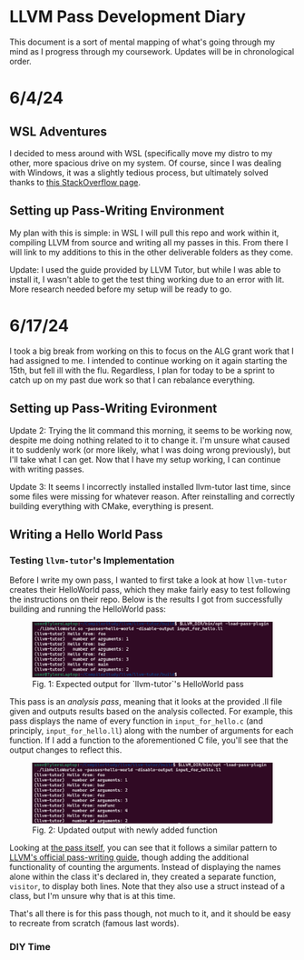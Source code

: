 # LLVM Pass Development Diary
This document is a sort of mental mapping of what's going through my mind as I progress through my coursework. Updates will be in chronological order.

# 6/4/24

## WSL Adventures
I decided to mess around with WSL (specifically move my distro to my other, more spacious drive on my system. Of course, since I was dealing with Windows, it was a slightly tedious process, but ultimately solved thanks to [this StackOverflow page](https://superuser.com/a/1818070).

## Setting up Pass-Writing Environment
My plan with this is simple: in WSL I will pull this repo and work within it, compiling LLVM from source and writing all my passes in this. From there I will link to my additions to this in the other deliverable folders as they come.

Update: I used the guide provided by LLVM Tutor, but while I was able to install it, I wasn't able to get the test thing working due to an error with lit. More research needed before my setup will be ready to go.

# 6/17/24
I took a big break from working on this to focus on the ALG grant work that I had assigned to me. I intended to continue working on it again starting the 15th, but fell ill with the flu. Regardless, I plan for today to be a sprint to catch up on my past due work so that I can rebalance everything.

## Setting up Pass-Writing Evironment
Update 2: Trying the lit command this morning, it seems to be working now, despite me doing nothing related to it to change it. I'm unsure what caused it to suddenly work (or more likely, what I was doing wrong previously), but I'll take what I can get. Now that I have my setup working, I can continue with writing passes.

Update 3: It seems I incorrectly installed installed llvm-tutor last time, since some files were missing for whatever reason. After reinstalling and correctly building everything with CMake, everything is present.

## Writing a Hello World Pass

### Testing `llvm-tutor`'s Implementation
Before I write my own pass, I wanted to first take a look at how `llvm-tutor` creates their HelloWorld pass, which they make fairly easy to test following the instructions on their repo. Below is the results I got from successfully building and running the HelloWorld pass:

<figure>
	<img src="img/HelloWorldOutput.png">
	<figcaption>
		Fig. 1: Expected output for `llvm-tutor`'s HelloWorld pass
	</figcaption>
</figure>

This pass is an *analysis pass*, meaning that it looks at the provided .ll file given and outputs results based on the analysis collected. For example, this pass displays the name of every function in `input_for_hello.c` (and principly, `input_for_hello.ll`) along with the number of arguments for each function. If I add a function to the aforementioned C file, you'll see that the output changes to reflect this.

<figure>
	<img src="img/AddedFunction.png">
	<figcaption>
		Fig. 2: Updated output with newly added function
	</figcaption>
</figure>

Looking at [the pass itself](https://github.com/banach-space/llvm-tutor/blob/main/HelloWorld/HelloWorld.cpp), you can see that it follows a similar pattern to [LLVM's official pass-writing guide](https://llvm.org/docs/WritingAnLLVMNewPMPass.html), though adding the additional functionality of counting the arguments. Instead of displaying the names alone within the class it's declared in, they created a separate function, `visitor`, to display both lines. Note that they also use a struct instead of a class, but I'm unsure why that is at this time.

That's all there is for this pass though, not much to it, and it should be easy to recreate from scratch (famous last words).

### DIY Time
